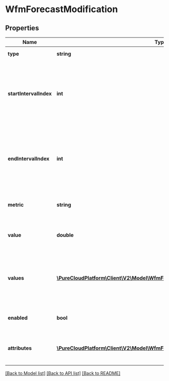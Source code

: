 # WfmForecastModification

## Properties
Name | Type | Description | Notes
------------ | ------------- | ------------- | -------------
**type** | **string** | The type of the modification | 
**startIntervalIndex** | **int** | The number of 15 minute intervals past referenceStartDate representing the first interval to which to apply this modification. Must be null if values is populated | [optional] 
**endIntervalIndex** | **int** | The number of 15 minute intervals past referenceStartDate representing the last interval to which to apply this modification.  Must be null if values is populated | [optional] 
**metric** | **string** | The metric to which this modification applies | 
**value** | **double** | The value of the modification.  Must be null if \&quot;values\&quot; is populated | [optional] 
**values** | [**\PureCloudPlatform\Client\V2\Model\WfmForecastModificationIntervalOffsetValue[]**](WfmForecastModificationIntervalOffsetValue.md) | The list of values to update.  Only applicable for grid-type modifications. Must be null if \&quot;value\&quot; is populated | [optional] 
**enabled** | **bool** | Whether the modification is enabled for the forecast | 
**attributes** | [**\PureCloudPlatform\Client\V2\Model\WfmForecastModificationAttributes**](WfmForecastModificationAttributes.md) | The attributes defining how this modification applies to the forecast | 

[[Back to Model list]](../README.md#documentation-for-models) [[Back to API list]](../README.md#documentation-for-api-endpoints) [[Back to README]](../README.md)


